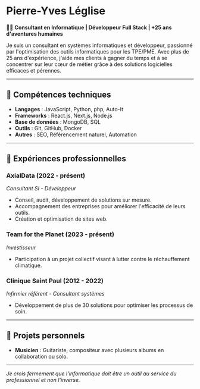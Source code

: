 # Pierre-Yves Léglise

👨‍💻 **Consultant en Informatique | Développeur Full Stack | +25 ans d'aventures humaines**

Je suis un consultant en systèmes informatiques et développeur, passionné par l'optimisation des outils informatiques pour les TPE/PME. Avec plus de 25 ans d'expérience, j'aide mes clients à gagner du temps et à se concentrer sur leur cœur de métier grâce à des solutions logicielles efficaces et pérennes.

---

## 🔧 Compétences techniques

- **Langages** : JavaScript, Python, php, Auto-It
- **Frameworks** : React.js, Next.js, Node.js
- **Base de données** : MongoDB, SQL
- **Outils** : Git, GitHub, Docker
- **Autres** : SEO, Référencement naturel, Automation

---

## 💼 Expériences professionnelles

### AxialData (2022 - présent)
*Consultant SI - Développeur*  
- Conseil, audit, développement de solutions sur mesure.
- Accompagnement des entreprises pour améliorer l'efficacité de leurs outils.
- Création et optimisation de sites web.

### Team for the Planet (2023 - présent)
*Investisseur*  
- Participation à un projet collectif visant à lutter contre le réchauffement climatique.

### Clinique Saint Paul (2012 - 2022)
*Infirmier référent - Consultant systèmes*  
- Développement de plus de 30 solutions pour optimiser les processus de soin.

---

## 🎸 Projets personnels
- **Musicien** : Guitariste, compositeur avec plusieurs albums en collaboration ou solo.

---

*Je crois fermement que l'informatique doit être un outil au service du professionnel et non l'inverse.*
